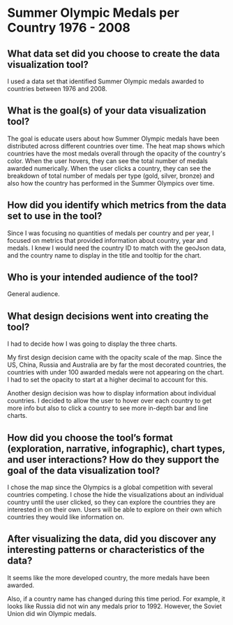 # Summer Olympic Medals per Country 1976 - 2008

## What data set did you choose to create the data visualization tool?

I used a data set that identified Summer Olympic medals awarded to countries between 1976 and 2008.

## What is the goal(s) of your data visualization tool?

The goal is educate users about how Summer Olympic medals have been distributed across different countries over
time. The heat map shows which countries have the most medals overall through the opacity of the country's color.
When the user hovers, they can see the total number of medals awarded numerically. When the user clicks a country,
they can see the breakdown of total number of medals per type (gold, silver, bronze) and also how the country
has performed in the Summer Olympics over time.

## How did you identify which metrics from the data set to use in the tool?

Since I was focusing no quantities of medals per country and per year, I focused on metrics that provided
information about country, year and medals. I knew I would need the country ID to match with the geoJson data,
and the country name to display in the title and tooltip for the chart.

## Who is your intended audience of the tool?

General audience.

## What design decisions went into creating the tool?

I had to decide how I was going to display the three charts.

My first design decision came with the opacity scale of the map. Since the US, China, Russia and Australia
are by far the most decorated countries, the countries with under 100 awarded medals were not appearing on the
chart. I had to set the opacity to start at a higher decimal to account for this.

Another design decision was how to display information about individual countries. I decided to allow the
user to hover over each country to get more info but also to click a country to see more in-depth bar and line charts.

## How did you choose the tool’s format (exploration, narrative, infographic), chart types, and user interactions? How do they support the goal of the data visualization tool?

I chose the map since the Olympics is a global competition with several countries competing. I chose the hide the visualizations about an
individual country until the user clicked, so they can explore the countries they are interested in on their own. Users will be able
to explore on their own which countries they would like information on.

## After visualizing the data, did you discover any interesting patterns or characteristics of the data?

It seems like the more developed country, the more medals have been awarded.

Also, if a country name has changed during this time period. For example, it looks like Russia did not win any medals
prior to 1992. However, the Soviet Union did win Olympic medals.
